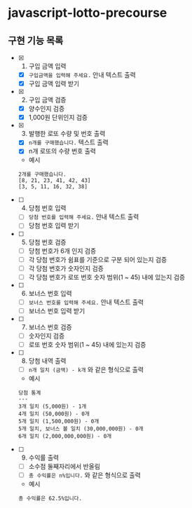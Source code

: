 # javascript-lotto-precourse

## 구현 기능 목록

- [x] 1. 구입 금액 입력
  - [x] `구입금액을 입력해 주세요.` 안내 텍스트 출력
  - [x] 구입 금액 입력 받기
- [x] 2. 구입 금액 검증
  - [x] 양수인지 검증
  - [x] 1,000원 단위인지 검증
- [x] 3. 발행한 로또 수량 및 번호 출력
  - [x] `n개를 구매했습니다.` 텍스트 출력
  - [x] n개 로또의 수량 번호 출력
  - 예시
  ```
  2개를 구매했습니다.
  [8, 21, 23, 41, 42, 43]
  [3, 5, 11, 16, 32, 38]
  ```
- [ ] 4. 당첨 번호 입력
  - [ ] `당첨 번호를 입력해 주세요.` 안내 텍스트 출력
  - [ ] 당첨 번호 입력 받기
- [ ] 5. 당첨 번호 검증
  - [ ] 당첨 번호가 6개 인지 검증
  - [ ] 각 당첨 번호가 쉼표를 기준으로 구분 되어 있는지 검증
  - [ ] 각 당첨 번호가 숫자인지 검증
  - [ ] 각 당첨 번호가 로또 번호 숫자 범위(1 ~ 45) 내에 있는지 검증
- [ ] 6. 보너스 번호 입력
  - [ ] `보너스 번호를 입력해 주세요.` 안내 텍스트 출력
  - [ ] 보너스 번호 입력 받기
- [ ] 7. 보너스 번호 검증
  - [ ] 숫자인지 검증
  - [ ] 로또 번호 숫자 범위(1 ~ 45) 내에 있는지 검증
- [ ] 8. 당첨 내역 출력
  - [ ] `n개 일치 (금액) - k개` 와 같은 형식으로 출력
  - 예시
  ```
  당첨 통계
  ---
  3개 일치 (5,000원) - 1개
  4개 일치 (50,000원) - 0개
  5개 일치 (1,500,000원) - 0개
  5개 일치, 보너스 볼 일치 (30,000,000원) - 0개
  6개 일치 (2,000,000,000원) - 0개
  ```
- [ ] 9. 수익률 출력
  - [ ] 소수점 둘째자리에서 반올림
  - [ ] `총 수익률은 n%입니다.` 와 같은 형식으로 출력
  - 예시
  ```
  총 수익률은 62.5%입니다.
  ```
